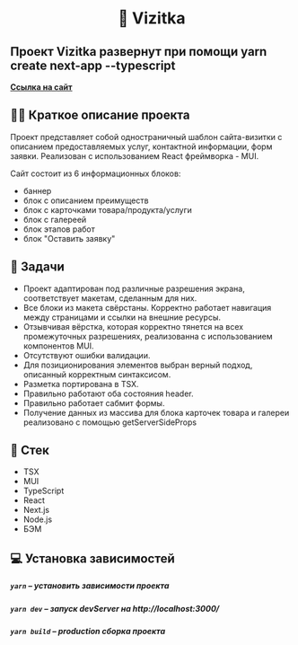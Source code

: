 <h1 align="center">
    📰 Vizitka
</h1>

## Проект Vizitka развернут при помощи yarn create next-app --typescript

**[Ссылка на сайт](https://vizitka-next.netlify.app/)**

## ✍🏻 Краткое описание проекта
Проект представляет собой одностраничный шаблон сайта-визитки с описанием предоставляемых услуг, контактной информации, форм заявки. Реализован с использованием React фреймворка - MUI.

Сайт состоит из 6 информационных блоков:
- баннер
- блок с описанием преимуществ
- блок с карточками товара/продукта/услуги
- блок с галереей
- блок этапов работ
- блок "Оставить заявку"

## 📖 Задачи

- Проект адаптирован под различные разрешения экрана, соответствует макетам, сделанным для них.
- Все блоки из макета свёрстаны. Корректно работает навигация между страницами и ссылки на внешние ресурсы.
- Отзывчивая вёрстка, которая корректно тянется на всех промежуточных разрешениях, реализованна c использованием компонентов MUI.
- Отсутствуют ошибки валидации.
- Для позиционирования элементов выбран верный подход, описанный корректным синтаксисом.
- Разметка портирована в TSX.
- Правильно работают оба состояния header.
- Правильно работает сабмит формы.
- Получение данных из массива для блока карточек товара и галереи реализовано с помощью getServerSideProps

## 📃 Стек

- TSX
- MUI
- TypeScript
- React
- Next.js
- Node.js
- БЭМ

## 💻 Установка зависимостей

##### `yarn` – установить зависимости проекта

##### `yarn dev` – запуск devServer на http://localhost:3000/

##### `yarn build` – production сборка проекта
